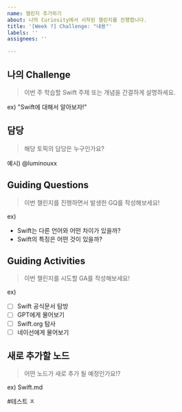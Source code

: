 ```yaml
---
name: 챌린지 추가하기
about: 나의 Curiosity에서 시작된 챌린지를 진행합니다.
title: '[Week ?] Challenge: "내용"'
labels: ''
assignees: ''

---
```


## 나의 Challenge
> 이번 주 학습할 Swift 주제 또는 개념을 간결하게 설명하세요.

ex) "Swift에 대해서 알아보자!"


## 담당
> 해당 토픽의 담당은 누구인가요?

예시) @luminouxx


## Guiding Questions
> 이번 챌린지를 진행하면서 발생한 GQ를 작성해보세요!

ex) 
- Swift는 다른 언어와 어떤 차이가 있을까?
- Swift의 특징은 어떤 것이 있을까?


## Guiding Activities
> 이번 챌린지를 시도할 GA를 작성해보세요!

ex)
- [ ] Swift 공식문서 탐방
- [ ] GPT에게 물어보기
- [ ] Swift.org 탐사
- [ ] 네이선에게 물어보기

## 새로 추가할 노드
> 어떤 노드가 새로 추가 될 예정인가요!?

ex) Swift.md

#테스트
ㅈ
